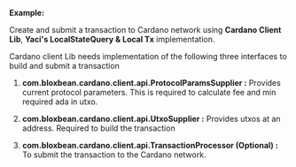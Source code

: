 **Example:**

Create and submit a transaction to Cardano network using **Cardano Client Lib**, **Yaci's LocalStateQuery & Local Tx**
implementation.

Cardano client Lib needs implementation of the following three interfaces to build and submit a transaction

1. **com.bloxbean.cardano.client.api.ProtocolParamsSupplier :**  Provides current protocol parameters. This is required to calculate fee
and min required ada in utxo.

2. **com.bloxbean.cardano.client.api.UtxoSupplier :** Provides utxos at an address. Required to build the transaction

3. **com.bloxbean.cardano.client.api.TransactionProcessor (Optional) :** To submit the transaction to the Cardano network. 
